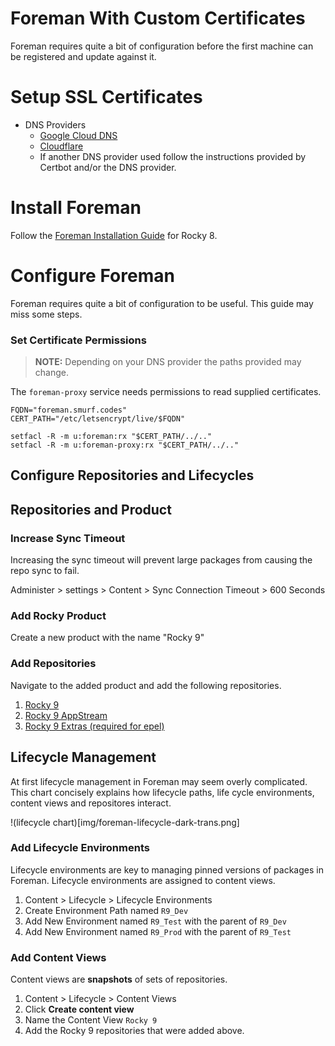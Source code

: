 # Foreman With Custom Certificates 

Foreman requires quite a bit of configuration before the first machine can be registered and update against it.

# Setup SSL Certificates

* DNS Providers
    - [Google Cloud DNS](../letsencrypt/google-dns.md)
    - [Cloudflare](../letsencrypt/cloudflare.md)
    - If another DNS provider used follow the instructions provided by Certbot and/or the DNS provider.

# Install Foreman

Follow the [Foreman Installation Guide](./install.md) for Rocky 8.

# Configure Foreman

Foreman requires quite a bit of configuration to be useful. This guide may miss some steps.

### Set Certificate Permissions

> **NOTE:** Depending on your DNS provider the paths provided may change.

The `foreman-proxy` service needs permissions to read supplied certificates.

```
FQDN="foreman.smurf.codes"
CERT_PATH="/etc/letsencrypt/live/$FQDN"

setfacl -R -m u:foreman:rx "$CERT_PATH/../.."
setfacl -R -m u:foreman-proxy:rx "$CERT_PATH/../.."
```

## Configure Repositories and Lifecycles

## Repositories and Product

### Increase Sync Timeout

Increasing the sync timeout will prevent large packages from causing the repo sync to fail.

Administer > settings > Content > Sync Connection Timeout > 600 Seconds

### Add Rocky Product

Create a new product with the name "Rocky 9"

### Add Repositories

Navigate to the added product and add the following repositories.

1. [Rocky 9](repos/rocky9.md)
2. [Rocky 9 AppStream](repos/rocky9-appstream.md)
2. [Rocky 9 Extras (required for epel)](repos/rocky9-appstream.md)


## Lifecycle Management

At first lifecycle management in Foreman may seem overly complicated. This chart concisely explains how lifecycle paths, life cycle environments, content views and repositores interact.

!(lifecycle chart)[img/foreman-lifecycle-dark-trans.png]

### Add Lifecycle Environments

Lifecycle environments are key to managing pinned versions of packages in Foreman. Lifecycle environments are assigned to content views.

1. Content > Lifecycle > Lifecycle Environments
2. Create Environment Path named `R9_Dev`
3. Add New Environment named `R9_Test` with the parent of `R9_Dev`
4. Add New Environment named `R9_Prod` with the parent of `R9_Test`

### Add Content Views

Content views are **snapshots** of sets of repositories.

1. Content > Lifecycle > Content Views
2. Click **Create content view**
3. Name the Content View `Rocky 9`
4. Add the Rocky 9 repositories that were added above.

